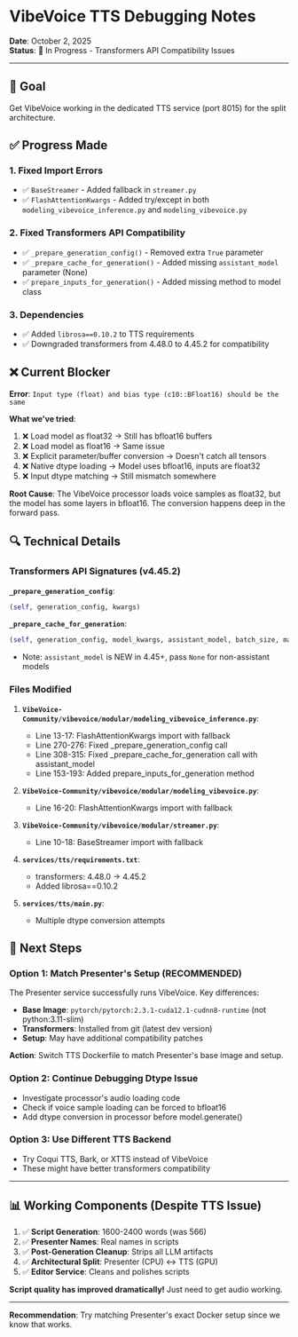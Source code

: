 # VibeVoice TTS Debugging Notes

**Date**: October 2, 2025  
**Status**: 🔧 In Progress - Transformers API Compatibility Issues

---

## 🎯 Goal
Get VibeVoice working in the dedicated TTS service (port 8015) for the split architecture.

## ✅ Progress Made

### 1. Fixed Import Errors
- ✅ `BaseStreamer` - Added fallback in `streamer.py`
- ✅ `FlashAttentionKwargs` - Added try/except in both `modeling_vibevoice_inference.py` and `modeling_vibevoice.py`

### 2. Fixed Transformers API Compatibility
- ✅ `_prepare_generation_config()` - Removed extra `True` parameter
- ✅ `_prepare_cache_for_generation()` - Added missing `assistant_model` parameter (None)
- ✅ `prepare_inputs_for_generation()` - Added missing method to model class

### 3. Dependencies
- ✅ Added `librosa==0.10.2` to TTS requirements
- ✅ Downgraded transformers from 4.48.0 to 4.45.2 for compatibility

## ❌ Current Blocker

**Error**: `Input type (float) and bias type (c10::BFloat16) should be the same`

**What we've tried**:
1. ❌ Load model as float32 → Still has bfloat16 buffers
2. ❌ Load model as float16 → Same issue
3. ❌ Explicit parameter/buffer conversion → Doesn't catch all tensors
4. ❌ Native dtype loading → Model uses bfloat16, inputs are float32
5. ❌ Input dtype matching → Still mismatch somewhere

**Root Cause**: The VibeVoice processor loads voice samples as float32, but the model has some layers in bfloat16. The conversion happens deep in the forward pass.

## 🔍 Technical Details

### Transformers API Signatures (v4.45.2)

**`_prepare_generation_config`**:
```python
(self, generation_config, kwargs)
```

**`_prepare_cache_for_generation`**:
```python
(self, generation_config, model_kwargs, assistant_model, batch_size, max_cache_length, device)
```
- Note: `assistant_model` is NEW in 4.45+, pass `None` for non-assistant models

### Files Modified

1. **`VibeVoice-Community/vibevoice/modular/modeling_vibevoice_inference.py`**:
   - Line 13-17: FlashAttentionKwargs import with fallback
   - Line 270-276: Fixed _prepare_generation_config call
   - Line 308-315: Fixed _prepare_cache_for_generation call with assistant_model
   - Line 153-193: Added prepare_inputs_for_generation method

2. **`VibeVoice-Community/vibevoice/modular/modeling_vibevoice.py`**:
   - Line 16-20: FlashAttentionKwargs import with fallback

3. **`VibeVoice-Community/vibevoice/modular/streamer.py`**:
   - Line 10-18: BaseStreamer import with fallback

4. **`services/tts/requirements.txt`**:
   - transformers: 4.48.0 → 4.45.2
   - Added librosa==0.10.2

5. **`services/tts/main.py`**:
   - Multiple dtype conversion attempts

## 🎯 Next Steps

### Option 1: Match Presenter's Setup (RECOMMENDED)
The Presenter service successfully runs VibeVoice. Key differences:
- **Base Image**: `pytorch/pytorch:2.3.1-cuda12.1-cudnn8-runtime` (not python:3.11-slim)
- **Transformers**: Installed from git (latest dev version)
- **Setup**: May have additional compatibility patches

**Action**: Switch TTS Dockerfile to match Presenter's base image and setup.

### Option 2: Continue Debugging Dtype Issue
- Investigate processor's audio loading code
- Check if voice sample loading can be forced to bfloat16
- Add dtype conversion in processor before model.generate()

### Option 3: Use Different TTS Backend
- Try Coqui TTS, Bark, or XTTS instead of VibeVoice
- These might have better transformers compatibility

---

## 📊 Working Components (Despite TTS Issue)

1. ✅ **Script Generation**: 1600-2400 words (was 566)
2. ✅ **Presenter Names**: Real names in scripts
3. ✅ **Post-Generation Cleanup**: Strips all LLM artifacts
4. ✅ **Architectural Split**: Presenter (CPU) ↔️ TTS (GPU)
5. ✅ **Editor Service**: Cleans and polishes scripts

**Script quality has improved dramatically!** Just need to get audio working.

---

**Recommendation**: Try matching Presenter's exact Docker setup since we know that works.

